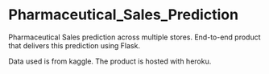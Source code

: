 # Pharmaceutical_Sales_Prediction

Pharmaceutical Sales prediction across multiple stores. End-to-end product that delivers this prediction using Flask.

Data used is from kaggle. The product is hosted with heroku.
